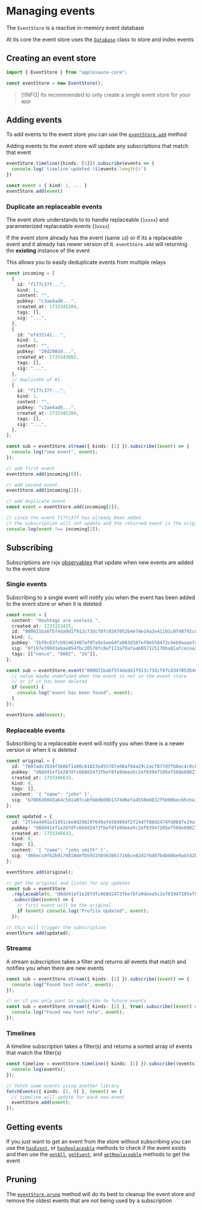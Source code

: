 # Managing events

The `EventStore` is a reactive in-memory event database

At its core the event store uses the [`Database`](https://hzrd149.github.io/applesauce/typedoc/classes/applesauce-core.Database.html) class to store and index events

## Creating an event store

```ts
import { EventStore } from "applesauce-core";

const eventStore = new EventStore();
```

> [!INFO]
> Its recommended to only create a single event store for your app

## Adding events

To add events to the event store you can use the [`eventStore.add`](https://hzrd149.github.io/applesauce/typedoc/classes/applesauce-core.EventStore.html#add) method

Adding events to the event store will update any subscriptions that match that event

```ts
eventStore.timeline({kinds: [1]}).subscribe(events => {
  console.log(`timeline updated (${events.length})`)
})

const event = { kind: 1, ... }
eventStore.add(event)
```

### Duplicate an replaceable events

The event store understands to to handle replaceable (`1xxxx`) and parameterized replaceable events (`3xxxx`)

If the event store already has the event (same `id`) or if its a replaceable event and it already has newer version of it. `eventStore.add` will returning the **existing** instance of the event

This allows you to easily deduplicate events from multiple relays

```ts
const incoming = [
  {
    id: "f177c37f...",
    kind: 1,
    content: "",
    pubkey: "c3ae4ad8...",
    created_at: 1733345284,
    tags: [],
    sig: "...",
  },
  {
    id: "efd33141...",
    kind: 1,
    content: "",
    pubkey: "20d29810...",
    created_at: 1733343882,
    tags: [],
    sig: "...",
  },
  // duplicate of #1
  {
    id: "f177c37f...",
    kind: 1,
    content: "",
    pubkey: "c3ae4ad8...",
    created_at: 1733345284,
    tags: [],
    sig: "...",
  },
];

const sub = eventStore.stream({ kinds: [1] }).subscribe((event) => {
  console.log("new event", event);
});

// add first event
eventStore.add(incoming[0]);

// add second event
eventStore.add(incoming[1]);

// add duplicate event
const event = eventStore.add(incoming[2]);

// since the event f177c37f has already been added
// the subscription will not update and the returned event is the original
console.log(event !== incoming[2]);
```

## Subscribing

Subscriptions are rxjs [observables](https://rxjs.dev/guide/observable) that update when new events are added to the event store

### Single events

Subscribing to a single event will notify you when the event has been added to the event store or when it is deleted

```ts
const event = {
  content: "Hashtags are useless.",
  created_at: 1733153425,
  id: "000021ba6f5f4da9d1f913c73dcf8fc8347052b4e74e14a2e41101c0f40792c8",
  kind: 1,
  pubkey: "3bf0c63fcb93463407af97a5e5ee64fa883d107ef9e558472c4eb9aaaefa459d",
  sig: "6f197e399d1ebae054fbc20570fc8ef113a79afaa6057125170ba81afcecea2449969c9d1dbc61ff50328cae7166e9981734ba29672d9ae45acb675ff45ebd84",
  tags: [["nonce", "8002", "16"]],
};

const sub = eventStore.event("000021ba6f5f4da9d1f913c73dcf8fc8347052b4e74e14a2e41101c0f40792c8").subscribe((event) => {
  // value maybe undefined when the event is not in the event store
  // or if it has been deleted
  if (event) {
    console.log("event has been found", event);
  }
});

eventStore.add(event);
```

### Replaceable events

Subscribing to a replaceable event will notify you when there is a newer version or when it is deleted

```ts
const original = {
  id: "7607adc3934f368bf1a00cb1023e455707a90af94a29c2acf877dffb0ec4c0cb",
  pubkey: "d8dd41ef1e287dfc668d2473fbef8fa9deea5c2ef03947105ef568e68827e7e4",
  created_at: 1733346633,
  kind: 0,
  tags: [],
  content: '{ "name": "john" }',
  sig: "b706636043a64c5d1a07cabf66db08b1374d6efa4558e8832f5b90becb5cba190215a2ec1303e11dac494977801600b012959daa7145fba6d96ae3fcb629759e",
};

const updated = {
  id: "2f54a4491a31451cbe0d296297649af458d89df2f24d7f86d2474fd0607e29a1",
  pubkey: "d8dd41ef1e287dfc668d2473fbef8fa9deea5c2ef03947105ef568e68827e7e4",
  created_at: 1733346633,
  kind: 0,
  tags: [],
  content: '{ "name": "john smith" }',
  sig: "d66ecc0fb2b9170818defb593150563061716bce82d276d07b4b68be9ab542b2d14bb1335eb62971a84be5f315ecf32bdf53000e780a20330f63d7803a1fd95c",
};

eventStore.add(original);

// get the original and listen for any updates
const sub = eventStore
  .replaceable(0, "d8dd41ef1e287dfc668d2473fbef8fa9deea5c2ef03947105ef568e68827e7e4")
  .subscribe((event) => {
    // first event will be the original
    if (event) console.log("Profile Updated", event);
  });

// this will trigger the subscription
eventStore.add(updated);
```

### Streams

A stream subscription takes a filter and returns all events that match and notifies you when there are new events

```ts
const sub = eventStore.stream({ kinds: [1] }).subscribe((event) => {
  console.log("Found text note", event);
});

// or if you only want to subscribe to future events
const sub = eventStore.stream({ kinds: [1] }, true).subscribe((event) => {
  console.log("Found new text note", event);
});
```

### Timelines

A timeline subscription takes a filter(s) and returns a sorted array of events that match the filter(s)

```ts
const timeline = eventStore.timeline({ kinds: [1] }).subscribe((events) => {
  console.log(events);
});

// fetch some events using another library
fetchEvents({ kinds: [1, 0] }, (event) => {
  // timeline will update for each new event
  eventStore.add(event);
});
```

## Getting events

If you just want to get an event from the store without subscribing you can use the [`hasEvent`](https://hzrd149.github.io/applesauce/typedoc/classes/applesauce-core.EventStore.html#hasEvent), or [`hasReplaceable`](https://hzrd149.github.io/applesauce/typedoc/classes/applesauce-core.EventStore.html#hasReplaceable) methods to check if the event exists and then use the [`getAll`](https://hzrd149.github.io/applesauce/typedoc/classes/applesauce-core.EventStore.html#getAll), [`getEvent`](https://hzrd149.github.io/applesauce/typedoc/classes/applesauce-core.EventStore.html#getEvent), and [`getReplaceable`](https://hzrd149.github.io/applesauce/typedoc/classes/applesauce-core.EventStore.html#getReplaceable) methods to get the event

## Pruning

The [`eventStore.prune`](https://hzrd149.github.io/applesauce/typedoc/classes/applesauce-core.EventStore.html#prune) method will do its best to cleanup the event store and remove the oldest events that are not being used by a subscription
